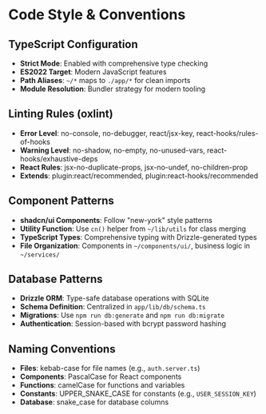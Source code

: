 # Code Style & Conventions

## TypeScript Configuration
- **Strict Mode**: Enabled with comprehensive type checking
- **ES2022 Target**: Modern JavaScript features
- **Path Aliases**: `~/*` maps to `./app/*` for clean imports
- **Module Resolution**: Bundler strategy for modern tooling

## Linting Rules (oxlint)
- **Error Level**: no-console, no-debugger, react/jsx-key, react-hooks/rules-of-hooks  
- **Warning Level**: no-shadow, no-empty, no-unused-vars, react-hooks/exhaustive-deps
- **React Rules**: jsx-no-duplicate-props, jsx-no-undef, no-children-prop
- **Extends**: plugin:react/recommended, plugin:react-hooks/recommended

## Component Patterns
- **shadcn/ui Components**: Follow "new-york" style patterns
- **Utility Function**: Use `cn()` helper from `~/lib/utils` for class merging
- **TypeScript Types**: Comprehensive typing with Drizzle-generated types
- **File Organization**: Components in `~/components/ui/`, business logic in `~/services/`

## Database Patterns
- **Drizzle ORM**: Type-safe database operations with SQLite
- **Schema Definition**: Centralized in `app/lib/db/schema.ts`
- **Migrations**: Use `npm run db:generate` and `npm run db:migrate`
- **Authentication**: Session-based with bcrypt password hashing

## Naming Conventions
- **Files**: kebab-case for file names (e.g., `auth.server.ts`)
- **Components**: PascalCase for React components
- **Functions**: camelCase for functions and variables
- **Constants**: UPPER_SNAKE_CASE for constants (e.g., `USER_SESSION_KEY`)
- **Database**: snake_case for database columns